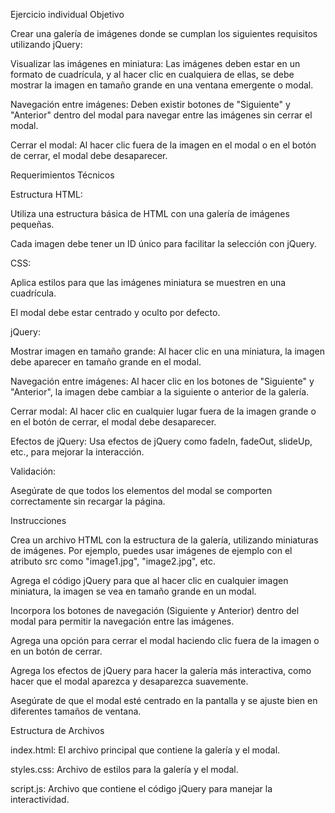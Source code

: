 Ejercicio individual
Objetivo

Crear una galería de imágenes donde se cumplan los siguientes requisitos utilizando jQuery:

Visualizar las imágenes en miniatura: Las imágenes deben estar en un formato de cuadrícula, y al hacer clic en cualquiera de ellas, se debe mostrar la imagen en tamaño grande en una ventana emergente o modal.

Navegación entre imágenes: Deben existir botones de "Siguiente" y "Anterior" dentro del modal para navegar entre las imágenes sin cerrar el modal.

Cerrar el modal: Al hacer clic fuera de la imagen en el modal o en el botón de cerrar, el modal debe desaparecer.


Requerimientos Técnicos

Estructura HTML:

Utiliza una estructura básica de HTML con una galería de imágenes pequeñas.

Cada imagen debe tener un ID único para facilitar la selección con jQuery.

CSS:

Aplica estilos para que las imágenes miniatura se muestren en una cuadrícula.

El modal debe estar centrado y oculto por defecto.

jQuery:

Mostrar imagen en tamaño grande: Al hacer clic en una miniatura, la imagen debe aparecer en tamaño grande en el modal.

Navegación entre imágenes: Al hacer clic en los botones de "Siguiente" y "Anterior", la imagen debe cambiar a la siguiente o anterior de la galería.

Cerrar modal: Al hacer clic en cualquier lugar fuera de la imagen grande o en el botón de cerrar, el modal debe desaparecer.

Efectos de jQuery: Usa efectos de jQuery como fadeIn, fadeOut, slideUp, etc., para mejorar la interacción.

Validación:

Asegúrate de que todos los elementos del modal se comporten correctamente sin recargar la página.


Instrucciones

Crea un archivo HTML con la estructura de la galería, utilizando miniaturas de imágenes. Por ejemplo, puedes usar imágenes de ejemplo con el atributo src como "image1.jpg", "image2.jpg", etc.

Agrega el código jQuery para que al hacer clic en cualquier imagen miniatura, la imagen se vea en tamaño grande en un modal.

Incorpora los botones de navegación (Siguiente y Anterior) dentro del modal para permitir la navegación entre las imágenes.

Agrega una opción para cerrar el modal haciendo clic fuera de la imagen o en un botón de cerrar.

Agrega los efectos de jQuery para hacer la galería más interactiva, como hacer que el modal aparezca y desaparezca suavemente.

Asegúrate de que el modal esté centrado en la pantalla y se ajuste bien en diferentes tamaños de ventana.


Estructura de Archivos

index.html: El archivo principal que contiene la galería y el modal.

styles.css: Archivo de estilos para la galería y el modal.

script.js: Archivo que contiene el código jQuery para manejar la interactividad.
